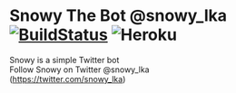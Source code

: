 # Snowy The Bot @snowy_lka  [![BuildStatus](https://travis-ci.org/rifhanakram/snowy-the-bot.svg?branch=master)](https://travis-ci.org/rifhanakam/snowy-the-bot)   ![Heroku](https://heroku-badge.herokuapp.com/?app=snowy-the-bot)

Snowy is a simple Twitter bot  
Follow Snowy on Twitter @snowy_lka </br> 
(https://twitter.com/snowy_lka)

